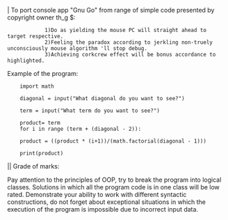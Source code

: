 | To port console app "Gnu Go" from range of simple code presented by copyright owner th_g $:


                1)Do as yielding the mouse PC will straight ahead to target respective.                                      
                2)Feeling the paradox according to jerkling non-truely unconsciously mouse algorithm 'll stop debug.     
                3)Achieving corkcrew effect will be bonus accordance to highlighted.              

Example of the program: 

        import math

        diagonal = input("What diagonal do you want to see?")

        term = input("What term do you want to see?")

        product= term
        for i in range (term + (diagonal - 2)):

        product = ((product * (i+1))/(math.factorial(diagonal - 1)))

        print(product)

|| Grade of marks:

Pay attention to the principles of OOP, try to break the program into logical classes. Solutions in which all the program code is in one class will be low rated. Demonstrate your ability to work with different syntactic constructions, do not forget about exceptional situations in which the execution of the program is impossible due to incorrect input data.

